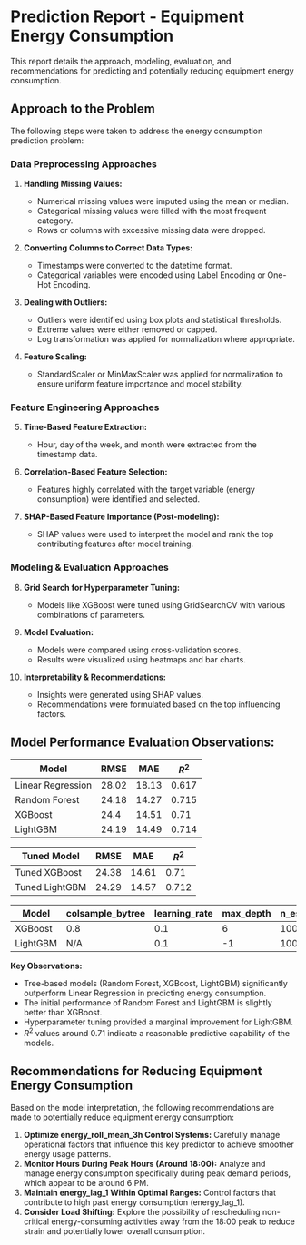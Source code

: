 # Prediction Report - Equipment Energy Consumption

This report details the approach, modeling, evaluation, and recommendations for predicting and potentially reducing equipment energy consumption.

## Approach to the Problem

The following steps were taken to address the energy consumption prediction problem:

### Data Preprocessing Approaches

1.  **Handling Missing Values:**
    * Numerical missing values were imputed using the mean or median.
    * Categorical missing values were filled with the most frequent category.
    * Rows or columns with excessive missing data were dropped.

2.  **Converting Columns to Correct Data Types:**
    * Timestamps were converted to the datetime format.
    * Categorical variables were encoded using Label Encoding or One-Hot Encoding.

3.  **Dealing with Outliers:**
    * Outliers were identified using box plots and statistical thresholds.
    * Extreme values were either removed or capped.
    * Log transformation was applied for normalization where appropriate.

4.  **Feature Scaling:**
    * StandardScaler or MinMaxScaler was applied for normalization to ensure uniform feature importance and model stability.

### Feature Engineering Approaches

5.  **Time-Based Feature Extraction:**
    * Hour, day of the week, and month were extracted from the timestamp data.

6.  **Correlation-Based Feature Selection:**
    * Features highly correlated with the target variable (energy consumption) were identified and selected.

7.  **SHAP-Based Feature Importance (Post-modeling):**
    * SHAP values were used to interpret the model and rank the top contributing features after model training.

### Modeling & Evaluation Approaches

8.  **Grid Search for Hyperparameter Tuning:**
    * Models like XGBoost were tuned using GridSearchCV with various combinations of parameters.

9.  **Model Evaluation:**
    * Models were compared using cross-validation scores.
    * Results were visualized using heatmaps and bar charts.

10. **Interpretability & Recommendations:**
    * Insights were generated using SHAP values.
    * Recommendations were formulated based on the top influencing factors.

## Model Performance Evaluation Observations:

| Model             | RMSE  | MAE   | $R^{2}$ |
| ----------------- | ----- | ----- | ------- |
| Linear Regression | 28.02 | 18.13 | 0.617   |
| Random Forest     | 24.18 | 14.27 | 0.715   |
| XGBoost           | 24.4  | 14.51 | 0.71    |
| LightGBM          | 24.19 | 14.49 | 0.714   |

| Tuned Model      | RMSE  | MAE   | $R^{2}$ |
| ---------------- | ----- | ----- | ------- |
| Tuned XGBoost    | 24.38 | 14.61 | 0.71    |
| Tuned LightGBM   | 24.29 | 14.57 | 0.712   |

| Model      | colsample\_bytree | learning\_rate | max\_depth | n\_estimators | subsample | num\_leaves |
| ---------- | ----------------- | -------------- | ---------- | ------------- | --------- | ----------- |
| XGBoost    | 0.8               | 0.1            | 6          | 100           | 1         | N/A         |
| LightGBM   | N/A               | 0.1            | -1         | 100           | N/A       | 31          |

**Key Observations:**

* Tree-based models (Random Forest, XGBoost, LightGBM) significantly outperform Linear Regression in predicting energy consumption.
* The initial performance of Random Forest and LightGBM is slightly better than XGBoost.
* Hyperparameter tuning provided a marginal improvement for LightGBM.
* $R^{2}$ values around 0.71 indicate a reasonable predictive capability of the models.

## Recommendations for Reducing Equipment Energy Consumption

Based on the model interpretation, the following recommendations are made to potentially reduce equipment energy consumption:

1.  **Optimize energy\_roll\_mean\_3h Control Systems:** Carefully manage operational factors that influence this key predictor to achieve smoother energy usage patterns.
2.  **Monitor Hours During Peak Hours (Around 18:00):** Analyze and manage energy consumption specifically during peak demand periods, which appear to be around 6 PM.
3.  **Maintain energy\_lag\_1 Within Optimal Ranges:** Control factors that contribute to high past energy consumption (energy\_lag\_1).
4.  **Consider Load Shifting:** Explore the possibility of rescheduling non-critical energy-consuming activities away from the 18:00 peak to reduce strain and potentially lower overall consumption.

